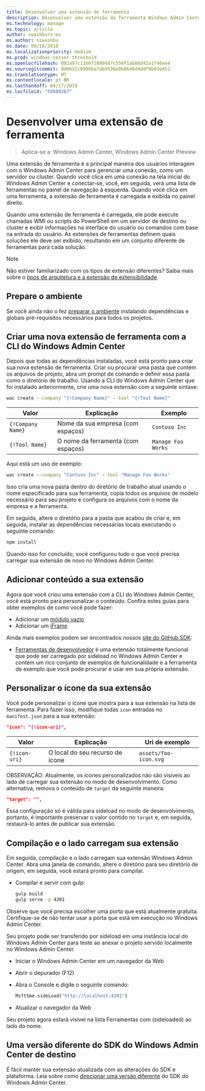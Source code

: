 ```yaml
---
title: Desenvolver uma extensão de ferramenta
description: Desenvolver uma extensão da ferramenta Windows Admin Center SDK (projeto Paulo)
ms.technology: manage
ms.topic: article
author: nwashburn-ms
ms.author: niwashbu
ms.date: 09/18/2018
ms.localizationpriority: medium
ms.prod: windows-server-threshold
ms.openlocfilehash: 092a97c1166f1090dd7c556f1ab86d42a1f46ee4
ms.sourcegitcommit: 0d0b32c8986ba7db9536e0b8648d4ddf9b03e452
ms.translationtype: MT
ms.contentlocale: pt-BR
ms.lasthandoff: 04/17/2019
ms.locfileid: "59889267"
---
```

# <a name="develop-a-tool-extension"></a>Desenvolver uma extensão de ferramenta

>Aplica-se a: Windows Admin Center, Windows Admin Center Preview

Uma extensão de ferramenta é a principal maneira dos usuários interagem com o Windows Admin Center para gerenciar uma conexão, como um servidor ou cluster. Quando você clica em uma conexão na tela inicial do Windows Admin Center e conectar-se, você, em seguida, verá uma lista de ferramentas no painel de navegação à esquerda. Quando você clica em uma ferramenta, a extensão de ferramenta é carregada e exibida no painel direito.

Quando uma extensão de ferramenta é carregada, ele pode execute chamadas WMI ou scripts do PowerShell em um servidor de destino ou cluster e exibir informações na interface do usuário ou comandos com base na entrada do usuário. As extensões de ferramentas definem quais soluções ele deve ser exibido, resultando em um conjunto diferente de ferramentas para cada solução.

> [!NOTE]
> Não estiver familiarizado com os tipos de extensão diferentes? Saiba mais sobre o [tipos de arquitetura e a extensão de extensibilidade](understand-extensions.md).

## <a name="prepare-your-environment"></a>Prepare o ambiente

Se você ainda não o fez [preparar o ambiente](prepare-development-environment.md) instalando dependências e globais pré-requisitos necessários para todos os projetos.

## <a name="create-a-new-tool-extension-with-the-windows-admin-center-cli"></a>Criar uma nova extensão de ferramenta com a CLI do Windows Admin Center ##

Depois que todas as dependências instaladas, você está pronto para criar sua nova extensão de ferramenta.  Criar ou procurar uma pasta que contém os arquivos de projeto, abra um prompt de comando e definir essa pasta como o diretório de trabalho.  Usando a CLI do Windows Admin Center que foi instalado anteriormente, crie uma nova extensão com a seguinte sintaxe:

``` cmd
wac create --company "{!Company Name}" --tool "{!Tool Name}"
```

| Valor | Explicação | Exemplo |
| ----- | ----------- | ------- |
| ```{!Company Name}``` | Nome da sua empresa (com espaços) | ```Contoso Inc``` |
| ```{!Tool Name}``` | O nome da ferramenta (com espaços) | ```Manage Foo Works``` |

Aqui está um uso de exemplo:

``` cmd
wac create --company "Contoso Inc" --tool "Manage Foo Works"
```

Isso cria uma nova pasta dentro do diretório de trabalho atual usando o nome especificado para sua ferramenta, copia todos os arquivos de modelo necessário para seu projeto e configura os arquivos com o nome da empresa e a ferramenta.  

Em seguida, altere o diretório para a pasta que acabou de criar e, em seguida, instalar as dependências necessárias locais executando o seguinte comando:

``` cmd
npm install
```

Quando isso for concluído, você configurou tudo o que você precisa carregar sua extensão de novo no Windows Admin Center. 

## <a name="add-content-to-your-extension"></a>Adicionar conteúdo a sua extensão

Agora que você criou uma extensão com a CLI do Windows Admin Center, você está pronto para personalizar o conteúdo.  Confira estes guias para obter exemplos de como você pode fazer:

- Adicionar um [módulo vazio](guides\add-module.md)
- Adicionar um [iFrame](guides\add-iframe.md)
 
Ainda mais exemplos podem ser encontrados nossos [site do GitHub SDK](https://aka.ms/wacsdk):
-  [Ferramentas de desenvolvedor](https://github.com/Microsoft/windows-admin-center-sdk/tree/master/windows-admin-center-developer-tools) é uma extensão totalmente funcional que pode ser carregado por sideload no Windows Admin Center e contém um rico conjunto de exemplos de funcionalidade e a ferramenta de exemplo que você pode procurar e usar em sua própria extensão.

## <a name="customize-your-extensions-icon"></a>Personalizar o ícone da sua extensão

Você pode personalizar o ícone que mostra para a sua extensão na lista de ferramenta.  Para fazer isso, modifique todas ```icon``` entradas no ```manifest.json``` para a sua extensão:

``` json
"icon": "{!icon-uri}",
```

| Valor | Explicação | Uri de exemplo |
| ----- | ----------- | ------- |
| ```{!icon-uri}``` | O local do seu recurso de ícone | ```assets/foo-icon.svg``` |

OBSERVAÇÃO: Atualmente, os ícones personalizados não são visíveis ao lado de carregar sua extensão no modo de desenvolvimento.  Como alternativa, remova o conteúdo de ```target``` da seguinte maneira:

``` json
"target": "",
```

Essa configuração só é válida para sideload no modo de desenvolvimento, portanto, é importante preservar o valor contido no ```target``` e, em seguida, restaurá-lo antes de publicar sua extensão.

## <a name="build-and-side-load-your-extension"></a>Compilação e o lado carregam sua extensão

Em seguida, compilação e o lado carregam sua extensão Windows Admin Center.  Abra uma janela de comando, altere o diretório para seu diretório de origem, em seguida, você estará pronto para compilar.

* Compilar e servir com gulp:

    ``` cmd
    gulp build
    gulp serve -p 4201
    ```

Observe que você precisa escolher uma porta que está atualmente gratuita. Certifique-se de não tentar usar a porta que está em execução no Windows Admin Center.

Seu projeto pode ser transferido por sideload em uma instância local do Windows Admin Center para teste ao anexar o projeto servido localmente no Windows Admin Center.

* Iniciar o Windows Admin Center em um navegador da Web
* Abrir o depurador (F12)
* Abra o Console e digite o seguinte comando:

    ``` cmd
    MsftSme.sideLoad("http://localhost:4201")
    ```

*   Atualizar o navegador da Web

Seu projeto agora estará visível na lista Ferramentas com (sideloaded) ao lado do nome.

## <a name="target-a-different-version-of-the-windows-admin-center-sdk"></a>Uma versão diferente do SDK do Windows Admin Center de destino

É fácil manter sua extensão atualizada com as alterações do SDK e plataforma.  Leia sobre como [direcionar uma versão diferente](target-sdk-version.md) do SDK do Windows Admin Center.